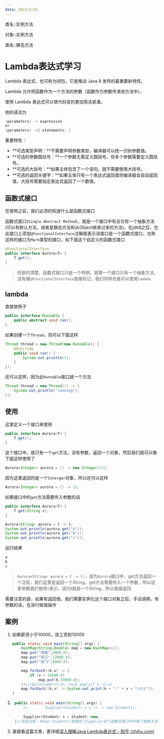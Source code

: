 ```yaml
---
date: 2022/3/25
---
```


类名::实例方法

对象::实例方法

类名::静态方法



# Lambda表达式学习

Lambda 表达式，也可称为闭包，它是推动 Java 8 发布的最重要新特性。

Lambda 允许把函数作为一个方法的参数（函数作为参数传递进方法中）。

使用 Lambda 表达式可以使代码变的更加简洁紧凑。

他的语法为

```java
(parameters) -> expression
or
(parameters) ->{ statements; }
```



重要特性：

- **可选类型声明：**不需要声明参数类型，编译器可以统一识别参数值。
- **可选的参数圆括号：**一个参数无需定义圆括号，但多个参数需要定义圆括号。
- **可选的大括号：**如果主体包含了一个语句，就不需要使用大括号。
- **可选的返回关键字：**如果主体只有一个表达式返回值则编译器会自动返回值，大括号需要指定表达式返回了一个数值。



## 函数式接口

在使用之前，我们必须的知道什么是函数式接口

函数式接口(`Single Abstract Method`)，就是一个接口中有且仅有一个抽象方法(可以有默认方法，或者是静态方法和从Object继承过来的方法)，在jdk8之后，在此接口上添加`@FunctionalInterface`注解就表示该接口是一个函数式接口，也称这样的接口为`Mark`类型的接口，如下面这个自定义的函数式接口

```java
@FunctionalInterface
public interface Aurora<T> {
    T get();
}
```

> 但是的清楚，函数式接口只是一个特例，就算一个接口只有一个抽象方法，没有被`@FunctionalInterface`直接标记，我们同样也是可以使用`lambda`



## lambda

直接放例子

```java
public interface Runnable {
    public abstract void run();
}
```



如果创建一个`Thread`，则可以下面这样

```java
Thread thread = new Thread(new Runnable() {
    @Override
    public void run() {
        System.out.println(1);
    }
});
```

还可以这样，因为此`Runnable`接口就一个方法

```java
Thread thread = new Thread(() -> {
    System.out.println("running");
});
```





## 使用

这里定义一个接口来使用

```java
public interface Aurora<T> {
    T get();
}
```

这个接口中，就只有一个`get`方法，没有参数，返回一个对象，然后我们就可以像下面这样使用了

```java
Aurora<Integer> aurora = () -> new Integer(12);
```

因为这里返回的是一个`Interger`对象，所以还可以这样

```java
Aurora<Integer> aurora = () -> 12;
```

如果接口中的`get`方法需要传入参数的话

```java
public interface Aurora<T> {
    T get(String s);
}

Aurora<String> aurora = t -> t;
System.out.println(aurora.get("a"));
System.out.println(aurora.get("b"));
System.out.println(aurora.get("c"));
```

运行结果

```java
a
b
c
```

> `Aurora<String> aurora = t -> t;`，因为`Aurora`接口中，get方法返回一个泛型，我们这里是返回一个String，get方法需要传入一个参数，所以这里参数我们使用`t`表示，因为t就是一个String，所以直接返回



需要注意的是，如果有返回值，我们需要实例化这个接口对象之后，手动调用，有参数的话，在进行赋值操作



## 案例

1. 如果薪资小于10000，涨工资到10000

    ```java
    public static void main(String[] args) {
        HashMap<String,Double> map = new HashMap<>();
        map.put("周瑜",9000.0);
        map.put("宋江",12000.0);
        map.put("张飞",8000.0);
    
        map.forEach((k,v) -> {
            if (v < 10000.0)
                map.put(k,10000.0);
        });//BiConsumer<T,U>，void apply(T t, U u)
        map.forEach((k,v) -> System.out.print(k + ":" + v + "\t\t"));
    }
    ```

2. ```java
    public static void main(String[] args) {
        //        Supplier<Student> s = () -> new Student();
    
        Supplier<Student> s = Student::new;
    }//实际过程：将new Student()赋值给了Supplier这个函数式接口中的那个抽象方法
    ```

3. 直接看这篇文章，更详细[深入理解Java Lambda表达式 - 知乎 (zhihu.com)](https://zhuanlan.zhihu.com/p/365505945)